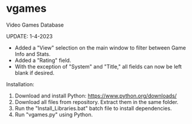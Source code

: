 # vgames
Video Games Database

UPDATE: 1-4-2023
- Added a "View" selection on the main window to filter between Game Info and Stats.
- Added a "Rating" field.
- With the exception of "System" and "Title," all fields can now be left blank if desired.

Installation:
1. Download and install Python: https://www.python.org/downloads/
2. Download all files from repository. Extract them in the same folder.
3. Run the "Install_Libraries.bat" batch file to install dependencies.
4. Run "vgames.py" using Python.
